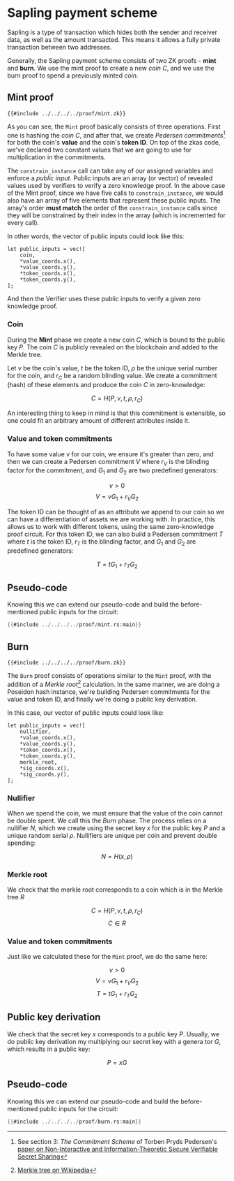 # Sapling payment scheme

Sapling is a type of transaction which hides both the sender and
receiver data, as well as the amount transacted. This means it allows
a fully private transaction between two addresses.

Generally, the Sapling payment scheme consists of two ZK proofs -
**mint** and **burn**. We use the mint proof to create a new _coin_
$C$, and we use the burn proof to spend a previously minted _coin_.

## Mint proof

```
{{#include ../../../../proof/mint.zk}}
```

As you can see, the `Mint` proof basically consists of three
operations.  First one is hashing the _coin_ $C$, and after that,
we create _Pedersen commitments_[^1] for both the coin's **value**
and the coin's **token ID**. On top of the zkas code, we've declared
two constant values that we are going to use for multiplication in
the commitments.

The `constrain_instance` call can take any of our assigned variables
and enforce a _public input_. Public inputs are an array (or vector)
of revealed values used by verifiers to verify a zero knowledge
proof. In the above case of the Mint proof, since we have five calls to
`constrain_instance`, we would also have an array of five elements that
represent these public inputs. The array's order **must match** the
order of the `constrain_instance` calls since they will be constrained
by their index in the array (which is incremented for every call).

In other words, the vector of public inputs could look like this:

```
let public_inputs = vec![
    coin,
    *value_coords.x(),
    *value_coords.y(),
    *token_coords.x(),
    *token_coords.y(),
];
```

And then the Verifier uses these public inputs to verify a given zero
knowledge proof.

### Coin

During the **Mint** phase we create a new coin $C$, which is bound
to the public key $P$. The coin $C$ is publicly revealed on the
blockchain and added to the Merkle tree.

Let $v$ be the coin's value, $t$ be the token ID, $\rho$ be the unique
serial number for the coin, and $r_C$ be a random blinding value. We
create a commitment (hash) of these elements and produce the coin $C$
in zero-knowledge:

$$ C = H(P, v, t, \rho, r_C)$$

An interesting thing to keep in mind is that this commitment is
extensible, so one could fit an arbitrary amount of different
attributes inside it.

### Value and token commitments

To have some value $v$ for our coin, we ensure it's greater than
zero, and then we can create a Pedersen commitment $V$ where $r_V$
is the blinding factor for the commitment, and $G_1$ and $G_2$ are
two predefined generators:

$$ v > 0 $$
$$ V = vG_1 + r_VG_2 $$

The token ID can be thought of as an attribute we append to our coin
so we can have a differentiation of assets we are working with. In
practice, this allows us to work with different tokens, using the
same zero-knowledge proof circuit. For this token ID, we can also
build a Pedersen commitment $T$ where $t$ is the token ID, $r_T$
is the blinding factor, and $G_1$ and $G_2$ are predefined generators:

$$ T = tG_1 + r_TG_2 $$

## Pseudo-code

Knowing this we can extend our pseudo-code and build the
before-mentioned public inputs for the circuit:

```rust
{{#include ../../../../proof/mint.rs:main}}
```


## Burn

```
{{#include ../../../../proof/burn.zk}}
```

The `Burn` proof consists of operations similar to the `Mint` proof,
with the addition of a _Merkle root_[^2] calculation. In the same
manner, we are doing a Poseidon hash instance, we're building Pedersen
commitments for the value and token ID, and finally we're doing a
public key derivation.

In this case, our vector of public inputs could look like:

```
let public_inputs = vec![
    nullifier,
    *value_coords.x(),
    *value_coords.y(),
    *token_coords.x(),
    *token_coords.y(),
    merkle_root,
    *sig_coords.x(),
    *sig_coords.y(),
];
```

### Nullifier

When we spend the coin, we must ensure that the value of the coin
cannot be double spent. We call this the _Burn_ phase. The process
relies on a nullifier $N$, which we create using the secret key $x$
for the public key $P$ and a unique random serial $\rho$. Nullifiers
are unique per coin and prevent double spending:

$$ N = H(x, \rho) $$


### Merkle root

We check that the merkle root corresponds to a coin which is in the
Merkle tree $R$

$$ C = H(P, v, t, \rho, r_C) $$
$$ C \in R $$

### Value and token commitments

Just like we calculated these for the `Mint` proof, we do the same
here:

$$ v > 0 $$
$$ V = vG_1 + r_VG_2 $$
$$ T = tG_1 + r_TG_2 $$


## Public key derivation

We check that the secret key $x$ corresponds to a public key $P$.
Usually, we do public key derivation my multiplying our secret key
with a genera tor $G$, which results in a public key:

$$ P = xG $$


## Pseudo-code

Knowing this we can extend our pseudo-code and build the
before-mentioned public inputs for the circuit:

```rust
{{#include ../../../../proof/burn.rs:main}}
```


[^1]: See section 3: _The Commitment Scheme_ of Torben Pryds Pedersen's
    [paper on Non-Interactive and
    Information-Theoretic Secure Verifiable Secret
    Sharing](https://link.springer.com/content/pdf/10.1007%2F3-540-46766-1_9.pdf)

[^2]: [Merkle tree on Wikipedia](https://en.wikipedia.org/wiki/Merkle_tree)
